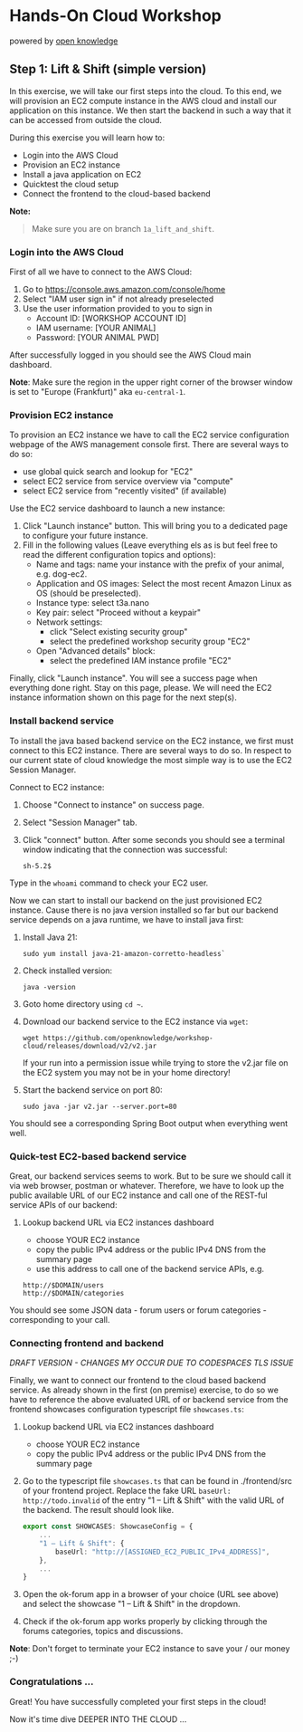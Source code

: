 # Hands-On Cloud Workshop
powered by [open knowledge](https://www.openknowledge.de)

## Step 1: Lift & Shift (simple version)

In this exercise, we will take our first steps into the cloud. To this end, we will provision 
an EC2 compute instance in the AWS cloud and install our application on this instance. We then 
start the backend in such a way that it can be accessed from outside the cloud.

During this exercise you will learn how to:

- Login into the AWS Cloud 
- Provision an EC2 instance
- Install a java application on EC2
- Quicktest the cloud setup
- Connect the frontend to the cloud-based backend

**Note:**
> Make sure you are on branch `1a_lift_and_shift`.

### Login into the AWS Cloud

First of all we have to connect to the AWS Cloud: 

1. Go to https://console.aws.amazon.com/console/home
2. Select "IAM user sign in" if not already preselected 
3. Use the user information provided to you to sign in
   - Account ID: [WORKSHOP ACCOUNT ID]
   - IAM username: [YOUR ANIMAL]
   - Password: [YOUR ANIMAL PWD]

After successfully logged in you should see the AWS Cloud main dashboard.

**Note**: Make sure the region in the upper right corner of the browser window 
is set to "Europe (Frankfurt)" aka `eu-central-1`. 

### Provision EC2 instance 

To provision an EC2 instance we have to call the EC2 service configuration webpage 
of the AWS management console first. There are several ways to do so: 

  - use global quick search and lookup for "EC2"
  - select EC2 service from service overview via "compute"
  - select EC2 service from "recently visited" (if available)

Use the EC2 service dashboard to launch a new instance: 

1. Click "Launch instance" button. This will bring you to a dedicated page 
to configure your future instance. 
2. Fill in the following values (Leave everything els as is but feel free to read the different 
configuration topics and options):
   - Name and tags: name your instance with the prefix of your animal, e.g. dog-ec2. 
   - Application and OS images: Select the most recent Amazon Linux as OS (should be preselected). 
   - Instance type: select t3a.nano 
   - Key pair: select "Proceed without a keypair"
   - Network settings:
     - click "Select existing security group"
     - select the predefined workshop security group "EC2"
   - Open "Advanced details" block:   
       - select the predefined IAM instance profile "EC2"

Finally, click "Launch instance". You will see a success page when everything done right. Stay on this 
page, please. We will need the EC2 instance information shown on this page for the next step(s). 

### Install backend service 

To install the java based backend service on the EC2 instance, we first must connect to this EC2 instance. 
There are several ways to do so. In respect to our current state of cloud knowledge the most simple way 
is to use the EC2 Session Manager. 

Connect to EC2 instance: 

1. Choose "Connect to instance" on success page.
2. Select "Session Manager" tab.
3. Click "connect" button. 
   After some seconds you should see a terminal window indicating that the connection was successful: 
    
    ```
    sh-5.2$ 
    ```

Type in the `whoami` command to check your EC2 user.  

Now we can start to install our backend on the just provisioned EC2 instance. Cause there 
is no java version installed so far but our backend service depends on a java runtime, we 
have to install java first: 

1. Install Java 21:  

    ```
    sudo yum install java-21-amazon-corretto-headless`
    ```
2. Check installed version: 

    ```
    java -version
    ```
3. Goto home directory using `cd ~`.
4. Download our backend service to the EC2 instance via `wget`: 

    ```
    wget https://github.com/openknowledge/workshop-cloud/releases/download/v2/v2.jar
    ```

    If your run into a permission issue while trying to store the v2.jar file on the EC2 system 
you may not be in your home directory!
5. Start the backend service on port 80: 

    ```
    sudo java -jar v2.jar --server.port=80
    ```
   
You should see a corresponding Spring Boot output when everything went well.  

### Quick-test EC2-based backend service

Great, our backend services seems to work. But to be sure we should call it via web browser, postman
or whatever. Therefore, we have to look up the public available URL of our EC2 instance and call one of 
the REST-ful service APIs of our backend:

1. Lookup backend URL via EC2 instances dashboard
   - choose YOUR EC2 instance  
   - copy the public IPv4 address or the public IPv4 DNS from the summary page
   - use this address to call one of the backend service APIs, e.g. 
   
    ```
    http://$DOMAIN/users
    http://$DOMAIN/categories
    ```

You should see some JSON data - forum users or forum categories - corresponding to your call.  

### Connecting frontend and backend

_DRAFT VERSION - CHANGES MY OCCUR DUE TO CODESPACES TLS ISSUE_

Finally, we want to connect our frontend to the cloud based backend service. As already shown in the 
first (on premise) exercise, to do so we have to reference the above evaluated URL of or backend service 
from the frontend showcases configuration typescript file `showcases.ts`:

1. Lookup backend URL via EC2 instances dashboard
    - choose YOUR EC2 instance
    - copy the public IPv4 address or the public IPv4 DNS from the summary page

2. Go to the typescript file `showcases.ts` that can be found in ./frontend/src of your frontend
   project. Replace the fake URL `baseUrl: http://todo.invalid` of the entry "1 – Lift & Shift" with
   the valid URL of the backend. The result should look like.

    ```typescript
    export const SHOWCASES: ShowcaseConfig = {
        ...
        "1 – Lift & Shift": {
            baseUrl: "http://[ASSIGNED_EC2_PUBLIC_IPv4_ADDRESS]",
        },
        ...
    }
    ```
   
3. Open the ok-forum app in a browser of your choice (URL see above) and select the showcase "1 – Lift & Shift"
   in the dropdown.

4. Check if the ok-forum app works properly by clicking through the forums categories, topics and
   discussions.

**Note**: Don't forget to terminate your EC2 instance to save your / our money ;-) 

### Congratulations ...

Great! You have successfully completed your first steps in the cloud!

Now it's time dive DEEPER INTO THE CLOUD ...

